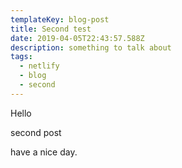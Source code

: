 ```yaml
---
templateKey: blog-post
title: Second test
date: 2019-04-05T22:43:57.588Z
description: something to talk about
tags:
  - netlify
  - blog
  - second
---
```

Hello

second post

have a nice day.
